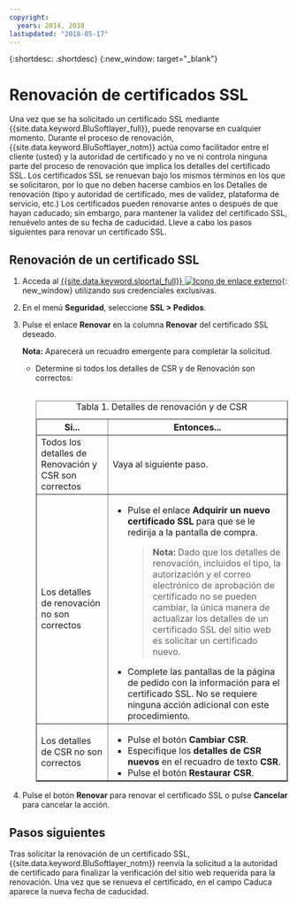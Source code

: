 ```yaml
---
copyright:
  years: 2014, 2018
lastupdated: "2018-05-17"
---
```


{:shortdesc: .shortdesc}
{:new_window: target="_blank"}

# Renovación de certificados SSL

Una vez que se ha solicitado un certificado SSL mediante {{site.data.keyword.BluSoftlayer_full}}, puede renovarse en cualquier momento. Durante el proceso de renovación, {{site.data.keyword.BluSoftlayer_notm}} actúa como facilitador entre el cliente (usted) y la autoridad de certificado y no ve ni controla ninguna parte del proceso de renovación que implica los detalles del certificado SSL. Los certificados SSL se renuevan bajo los mismos términos en los que se solicitaron, por lo que no deben hacerse cambios en los Detalles de renovación (tipo y autoridad de certificado, mes de validez, plataforma de servicio, etc.) Los certificados pueden renovarse antes o después de que hayan caducado; sin embargo, para mantener la validez del certificado SSL, renuévelo antes de su fecha de caducidad. Lleve a cabo los pasos siguientes para renovar un certificado SSL.

## Renovación de un certificado SSL

1. Acceda al [{{site.data.keyword.slportal_full}} ![Icono de enlace externo](../../icons/launch-glyph.svg "Icono de enlace externo")](https://control.softlayer.com/){: new_window} utilizando sus credenciales exclusivas.
2. En el menú **Seguridad**, seleccione **SSL > Pedidos**.
3. Pulse el enlace **Renovar** en la columna **Renovar** del certificado SSL deseado.

   **Nota:** Aparecerá un recuadro emergente para completar la solicitud.  
   * Determine si todos los detalles de CSR y de Renovación son correctos:<br /><br /><table border="1"><caption>Tabla 1. Detalles de renovación y de CSR</caption><tr><th>Si...</th><th>Entonces...</th></tr><tr><td>Todos los detalles de Renovación y CSR son correctos</td><td>Vaya al siguiente paso.</td></tr><tr><td>Los detalles de renovación no son correctos</td><td><ul><li>Pulse el enlace <strong>Adquirir un nuevo certificado SSL</strong> para que se le redirija a la pantalla de compra.<br /><blockquote><strong>Nota:</strong> Dado que los detalles de renovación, incluidos el tipo, la autorización y el correo electrónico de aprobación de certificado no se pueden cambiar, la única manera de actualizar los detalles de un certificado SSL del sitio web es solicitar un certificado nuevo.</blockquote></li><li>Complete las pantallas de la página de pedido con la información para el certificado SSL. No se requiere ninguna acción adicional con este procedimiento.</li></ul></td></tr><tr><td>Los detalles de CSR no son correctos</td><td><ul><li>Pulse el botón **Cambiar CSR**.</li><li>Especifique los **detalles de CSR nuevos** en el recuadro de texto **CSR**.</li><li>Pulse el botón **Restaurar CSR**.</li></ul></td></tr></table>
4. Pulse el botón **Renovar** para renovar el certificado SSL o pulse **Cancelar** para cancelar la acción.

## Pasos siguientes

Tras solicitar la renovación de un certificado SSL, {{site.data.keyword.BluSoftlayer_notm}} reenvía la solicitud a la autoridad de certificado para finalizar la verificación del sitio web requerida para la renovación. Una vez que se renueva el certificado, en el campo Caduca aparece la nueva fecha de caducidad.
